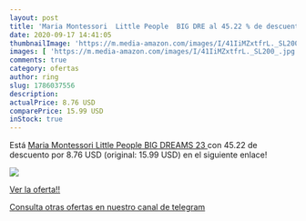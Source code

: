 ```yaml
---
layout: post
title: 'Maria Montessori  Little People  BIG DRE al 45.22 % de descuento'
date: 2020-09-17 14:41:05
thumbnailImage: 'https://m.media-amazon.com/images/I/41IiMZxtfrL._SL200_.jpg'
images: [ 'https://m.media-amazon.com/images/I/41IiMZxtfrL._SL200_.jpg' ]
comments: true
category: ofertas
author: ring
slug: 1786037556
description:
actualPrice: 8.76 USD
comparePrice: 15.99 USD
inStock: true
---
```


Está [Maria Montessori  Little People  BIG DREAMS  23  ](https://www.amazon.com/dp/1786037556/?tag=redken08-20) con 45.22 de descuento por 8.76 USD (original: 15.99 USD) en el siguiente enlace!

[![](https://m.media-amazon.com/images/I/41IiMZxtfrL._SL200_.jpg)](https://www.amazon.com/dp/1786037556/?tag=redken08-20)

[Ver la oferta!!](https://www.amazon.com/dp/1786037556/?tag=redken08-20)

[Consulta otras ofertas en nuestro canal de telegram](https://t.me/s/ofertas25)
